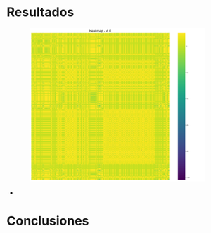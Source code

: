 # Resultados

<p align="center">
  <img src="results/heatmap_d_0.png" alt="Mapa de calor para distancia d0" width="400">
</p>
<p align="center">


- 

# Conclusiones